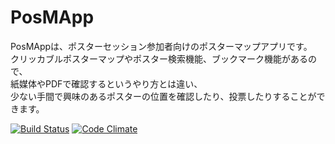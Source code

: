 PosMApp
=======

PosMAppは、ポスターセッション参加者向けのポスターマップアプリです。  
クリッカブルポスターマップやポスター検索機能、ブックマーク機能があるので、  
紙媒体やPDFで確認するというやり方とは違い、  
少ない手間で興味のあるポスターの位置を確認したり、投票したりすることができます。  

[![Build Status](https://travis-ci.org/Tsukuba-SAY/PosMApp.svg?branch=develop)](https://travis-ci.org/Tsukuba-SAY/PosMAppBuild/)
[![Code Climate](https://codeclimate.com/github/Tsukuba-SAY/PosMAppBuild/badges/gpa.svg)](https://codeclimate.com/github/Tsukuba-SAY/PosMAppBuild)
